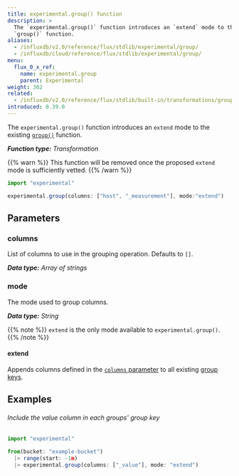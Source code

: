 ```yaml
---
title: experimental.group() function
description: >
  The `experimental.group()` function introduces an `extend` mode to the existing
  `group()` function.
aliases:
  - /influxdb/v2.0/reference/flux/stdlib/experimental/group/
  - /influxdb/cloud/reference/flux/stdlib/experimental/group/
menu:
  flux_0_x_ref:
    name: experimental.group
    parent: Experimental
weight: 302
related:
  - /influxdb/v2.0/reference/flux/stdlib/built-in/transformations/group/
introduced: 0.39.0
---
```


The `experimental.group()` function introduces an `extend` mode to the existing
[`group()`](/influxdb/v2.0/reference/flux/stdlib/built-in/transformations/group/) function.

_**Function type:** Transformation_

{{% warn %}}
This function will be removed once the proposed `extend` mode is sufficiently vetted.
{{% /warn %}}

```js
import "experimental"

experimental.group(columns: ["host", "_measurement"], mode:"extend")
```

## Parameters

### columns
List of columns to use in the grouping operation.
Defaults to `[]`.

_**Data type:** Array of strings_

### mode
The mode used to group columns.

_**Data type:** String_

{{% note %}}
`extend` is the only mode available to `experimental.group()`.
{{% /note %}}

#### extend
Appends columns defined in the [`columns` parameter](#columns) to all existing
[group keys](/influxdb/v2.0/query-data/get-started/#group-keys).

## Examples

###### Include the value column in each groups' group key
```js
import "experimental"

from(bucket: "example-bucket")
  |> range(start: -1m)
  |> experimental.group(columns: ["_value"], mode: "extend")
```
